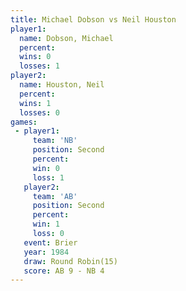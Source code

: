 ```yaml
---
title: Michael Dobson vs Neil Houston
player1:               
  name: Dobson, Michael
  percent:             
  wins: 0              
  losses: 1            
player2:               
  name: Houston, Neil  
  percent:             
  wins: 1              
  losses: 0            
games:
 - player1:          
     team: 'NB'      
     position: Second
     percent:        
     win: 0          
     loss: 1         
   player2:          
     team: 'AB'      
     position: Second
     percent:        
     win: 1          
     loss: 0         
   event: Brier         
   year: 1984           
   draw: Round Robin(15)
   score: AB 9 - NB 4   
---
```

